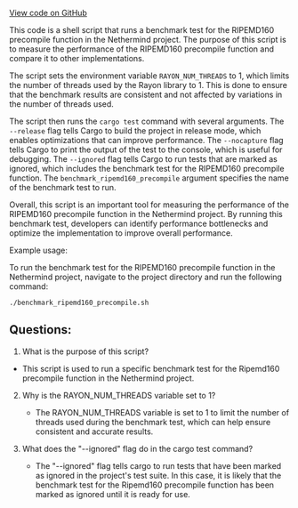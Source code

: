 [View code on GitHub](https://github.com/NethermindEth/nethermind/src/bench_precompiles/run_ripemd160_meter.sh)

This code is a shell script that runs a benchmark test for the RIPEMD160 precompile function in the Nethermind project. The purpose of this script is to measure the performance of the RIPEMD160 precompile function and compare it to other implementations. 

The script sets the environment variable `RAYON_NUM_THREADS` to 1, which limits the number of threads used by the Rayon library to 1. This is done to ensure that the benchmark results are consistent and not affected by variations in the number of threads used. 

The script then runs the `cargo test` command with several arguments. The `--release` flag tells Cargo to build the project in release mode, which enables optimizations that can improve performance. The `--nocapture` flag tells Cargo to print the output of the test to the console, which is useful for debugging. The `--ignored` flag tells Cargo to run tests that are marked as ignored, which includes the benchmark test for the RIPEMD160 precompile function. The `benchmark_ripemd160_precompile` argument specifies the name of the benchmark test to run. 

Overall, this script is an important tool for measuring the performance of the RIPEMD160 precompile function in the Nethermind project. By running this benchmark test, developers can identify performance bottlenecks and optimize the implementation to improve overall performance. 

Example usage:

To run the benchmark test for the RIPEMD160 precompile function in the Nethermind project, navigate to the project directory and run the following command:

```
./benchmark_ripemd160_precompile.sh
```
## Questions: 
 1. What is the purpose of this script?
   - This script is used to run a specific benchmark test for the Ripemd160 precompile function in the Nethermind project.

2. Why is the RAYON_NUM_THREADS variable set to 1?
   - The RAYON_NUM_THREADS variable is set to 1 to limit the number of threads used during the benchmark test, which can help ensure consistent and accurate results.

3. What does the "--ignored" flag do in the cargo test command?
   - The "--ignored" flag tells cargo to run tests that have been marked as ignored in the project's test suite. In this case, it is likely that the benchmark test for the Ripemd160 precompile function has been marked as ignored until it is ready for use.